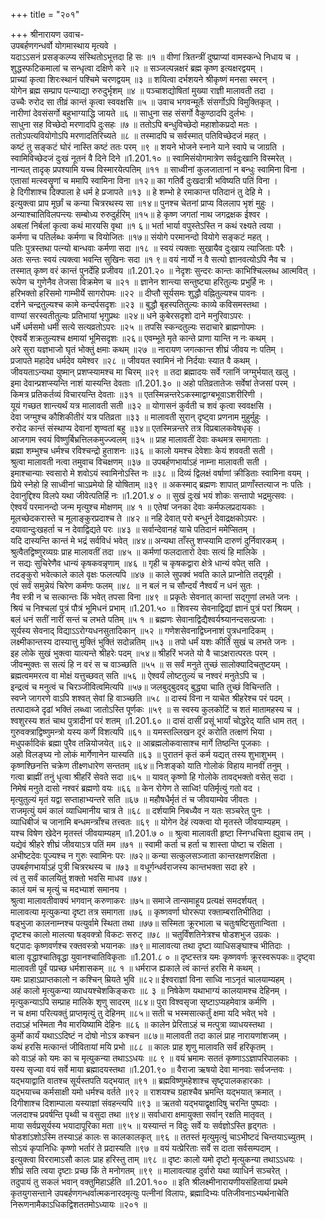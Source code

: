 +++
title = "२०१"

+++
श्रीनारायण उवाच-  
उपबर्हणगन्धर्वो योगमास्थाय मृत्यवे ।  
यदाऽऽसनं प्रसङ्कल्प्य संस्थितोऽभूत्तदा हि सः ॥१ ॥
वीणां त्रितन्त्रीं दुष्प्राप्यां वामस्कन्धे निधाय च ।  
शुद्धस्फटिकमालां च सन्धृत्वा दक्षिणे करे ॥२ ॥
सञ्जल्पन्नक्षरं ब्रह्म कृष्ण इत्यक्षरद्वयम् ।  
प्राच्यां कृत्वा शिरःस्थानं पश्चिमे चरणद्वयम् ॥३ ॥
शयित्वा दर्भशयने श्रीकृष्णं मनसा स्मरन् ।  
योगेन ब्रह्म सम्प्राप पत्न्याद्या रुरुदुर्भृशम् ॥४ ॥
पञ्चाशद्योषितां मुख्या राज्ञी मालावती तदा ।  
उच्चैः रुरोद सा तीव्रं कान्तं कृत्वा स्ववक्षसि ॥५ ॥
उवाच भगवन्मूर्तेः संसर्गोऽपि विमुक्तिकृत् ।  
नारीणां देवसंसर्गो बहुभाग्याद्धि जायते ॥६ ॥
साधुना सह संसर्गो वैकुण्ठादपि दुर्लभः ।  
साधुना सह विच्छेदो मरणादपि दुःसहः ॥७ ॥
ततोऽपि बन्धुविच्छेदो महाशोकप्रदो मतः ।  
ततोऽपत्यवियोगोऽपि मरणादतिरिच्यते ॥८ ॥
तस्मादपि च सर्वस्मात् पतिविच्छेदजं महत् ।  
कष्टं तु सङ्कटं घोरं नास्ति कष्टं ततः परम् ॥९ ॥
शयने भोजने स्नाने याने स्वापे च जाग्रति ।  
स्वामिविच्छेदजं दुःखं नूतनं वै दिने दिने ॥1.201.१० ॥
स्वामिसंयोगमात्रेण सर्वदुःखानि विस्मरेत् ।  
नान्यत् तादृक् प्रपश्यामि यच्च विस्मारयेत्पतिम् ॥११ ॥
साध्वीनां कुलजातानां न बन्धुः स्वामिना विना ।  
एतासां मत्स्वसॄणां च ममापि स्वामिना विना ॥१२॥
का गतिर्वै दुःखदात्री भविष्यति पतिं विना ।  
हे दिगीशाश्च दिक्पाला हे धर्म हे प्रजापते ॥१३ ॥
हे शम्भो हे रमाकान्त पतिदानं तु देहि मे ।  
इत्युक्त्वा प्राप मूर्छां च कन्या चित्ररथस्य सा ॥१४॥
पुनश्च चेतनां प्राप्य विललाप भृशं मुहुः ।  
अन्याश्चातिविलपन्त्यः सम्बोध्य रुरुदुर्हरिम् ॥१५॥
हे कृष्ण जगतां नाथ जगद्रक्षक ईश्वर ।  
अबलां निर्बलां कृत्वा कथं मारयसि वृथा ॥१ ६॥
भर्ता भार्या वपुस्तेऽस्ति न कथं रक्ष्यते त्वया ।  
कर्मणा च पतिर्लब्धः कर्मणा च वियोजितः ॥१७॥
संयोगे परमानन्दो वियोगे सङ्कटं महत् ।  
पतिः पुत्रस्तथा पत्न्यो बान्धवाः कर्मणा सदा ॥१८ ॥
स्वयं त्यक्ताः सुखायैव दुःखाय त्याजिताः परैः ।  
अतः सन्तः स्वयं त्यक्त्वा भवन्ति सुखिनः सदा ॥१ ९॥
वयं नार्यो न वै सत्यो ज्ञानवत्योऽपि नैव च ।  
तस्मात् कृष्ण वरं कान्तं पुनर्देहि प्रजीवय ॥1.201.२० ॥
नेदृशः सुन्दरः कान्तः काभिश्चिल्लब्ध आत्मवित् ।  
रूपेण च गुणेनैव तेजसा विक्रमेण च ॥२१ ॥
ज्ञानेन शान्त्या सन्तुष्ट्या हरितुल्यः प्रभुर्हि नः ।  
हरिभक्तो हरिसमो गाम्भीर्ये सागरोपमः ॥२२ ॥
दीप्तौ सूर्यसमः शुद्धौ वह्नितुल्यश्च पावनः ।  
दर्शने चन्द्रतुल्यश्च कामे कन्दर्पसदृशः ॥२३ ॥
बुद्धौ बृहस्पतितुल्यः काव्ये कविसमस्तथा ।  
वाण्यां सरस्वतीतुल्यः प्रतिभायां भृगुप्रथः ॥२४॥
धने कुबेरसदृशो दाने मनुरिवाऽपरः ।  
धर्मे धर्मसमो धर्मी सत्ये सत्यव्रतोऽपरः ॥२५ ॥
तपसि स्कन्दतुल्यः सदाचारे ब्राह्मणोपमः ।  
ऐश्वर्ये शक्रतुल्यश्च क्षमायां भूमिसदृशः ॥२६॥
एवम्भूते मृते कान्ते प्राणा यान्ति न नः कथम् ।  
अरे सुरा यज्ञभाजो घृतं भोक्तुं क्षमाः कथम् ॥२७ ॥
नारायण जगत्कान्त शीघ्रं जीवय नः पतिम् ।  
प्रजापते महादेव धर्मदेव यमेश्वर ॥२८ ॥
जीवयत स्वामिनं नो निर्दयाः स्यात वै कथम् ।  
जीवयताऽन्यथा युष्मान् प्रशप्स्यामश्च मा चिरम् ॥२९ ॥
तदा ब्रह्मादयः सर्वे ग्लानिं जग्मुर्भयात् खलु ।  
इमा देवान्प्रशप्स्यन्ति नाशं यास्यन्ति देवताः ॥1.201.३० ॥
अहो पतिव्रतातेजः सर्वेषां तेजसां परम् ।  
किमत्र प्रतिकर्तव्यं विचारयन्ति देवताः ॥३१ ॥
एतस्मिन्नन्तरेऽकस्माद्वाग्बभूवाऽशरीरिणी ।  
यूयं गच्छत शान्त्यर्थं यत्र मालावती सती ॥३२ ॥
योगासनं कुर्वती च शवं कृत्वा स्ववक्षसि ।  
देवा जग्मुश्च कौशिकीतीरं यत्र पतिव्रता ॥३३ ॥
मालावती सुरान् दृष्ट्वा प्रणनाम मुहुर्मुहुः ।  
रुरोद कान्तं संस्थाप्य देवानां शृण्वतां बहु ॥३४॥
एतस्मिन्नन्तरे तत्र विप्रबालकवेषधृक् ।  
आजगाम स्वयं विष्णुर्बिभ्रत्तिलकमुज्ज्वलम् ॥३५ ॥
प्राह मालावतीं देवाः कथमत्र समागताः ।  
ब्रह्मा शम्भुश्च धर्मश्च रविश्चन्द्रो हुताशनः ॥३६ ॥
कालो यमश्च देवेशाः केयं शववती सती ।  
श्रुत्वा मालावती नत्वा तमुवाच विचक्षणम् ॥३७ ॥
उपबर्हणभार्याऽहं नाम्ना मालावती सती ।  
इमाश्चान्याः स्वसारो मे शवोऽयं स्वामिनोऽस्ति नः ॥३८ ॥
दिव्यं द्विलक्षं वर्षाणां क्रीडिताः स्वामिना वयम् ।  
प्रिये स्नेहो हि साध्वीनां चाऽप्रमेयो हि योषिताम् ॥३९ ॥
अकस्माद् ब्रह्मणः शापात् प्राणाँस्तत्याज नः पतिः ।  
देवानुद्दिश्य विलपे यथा जीवेत्पतिर्हि नः ॥1.201.४ ० ॥
सुखं दुःखं भयं शोकः सन्तापो भद्रमुत्सवः ।  
ऐश्वर्यं परमानन्दो जन्म मृत्युश्च मोक्षणम् ॥४ १ ॥
एतेषां जनका देवाः कर्मफलप्रदायकाः ।  
मूलच्छेदकरास्ते च मूलाङ्कुरप्रदाश्च ते ॥४२ ॥
नहि देवात् परो बन्धुर्न देवाद्रक्षकोऽपरः ।  
दयावान्दुःखहर्ता च न देवाद्विद्यते परः ॥४३ ॥
सर्वान्देवानहं याचे पतिदानं ममेप्सितम् ।  
यदि दास्यन्ति कान्तं मे भद्रं सर्वविधं भवेत् ॥४४॥
अन्यथा ताँस्तु शप्स्यामि दारुणं दुर्निवारकम् ।  
श्रुत्वैतद्विष्णुरव्यग्रः प्राह मालावतीं तदा ॥४५ ॥
कर्मणां फलदातारो देवाः सत्यं हि मालिके ।  
न सद्यः सुचिरेणैव धान्यं कृषकवन्नृणाम् ॥४६ ॥
गृही च कृषकद्वारा क्षेत्रे धान्यं वपेत् सति ।  
तदङ्कुरो भवेत्काले काले वृक्षः फलत्यपि ॥४७ ॥
काले सुपक्वं भवति काले प्राप्नोति तद्गृही ।  
एवं सर्वं समुन्नेयं चिरेण कर्मणः फलम् ॥४८ ॥
न बलं न च सौन्दर्यं नैश्वर्यं न धनं सुतः ।  
नैव स्त्री न च सत्कान्तः किं भवेत् तपसा विना ॥४९ ॥
प्रकृतेः सेवनात् कान्तां सद्गुणां लभते जनः ।  
श्रियं च निश्चलां पुत्रं पौत्रं भूमिधनं प्रभाम् ॥1.201.५० ॥
शिवस्य सेवनाद्विद्यां ज्ञानं पुत्रं परां श्रियम् ।  
बलं धनं सतीं नारीं सन्तं च लभते पतिम् ॥५ १ ॥
ब्रह्मणः सेवानाद्विद्यैश्वर्यश्र्यानन्दसत्प्रजाः ।  
सूर्यस्य सेवनाद् विद्याऽऽरोग्यधनसुतादिकान् ॥५२ ॥
गणेशसेवनाद्विघ्ननाशं पुत्रधनादिकम् ।  
लक्ष्मीकान्तस्य दास्यात्तु मुक्तिं भुक्तिं सदोन्नतिम् ॥५३ ॥
तपो धर्मं यशः कीर्तिं सुखं च लभते जनः ।  
इह लोके सुखं भुक्त्वा यात्यन्ते श्रीहरेः पदम् ॥५४॥
श्रीहरिं भजते यो वै चाऽक्षरात्परतः परम् ।  
जीवन्मुक्तः स सत्यं हि न वरं स च वाञ्च्छति ॥५५ ॥
स सर्वं मनुते तुच्छं सालोक्यादिचतुष्टयम् ।  
ब्रह्मत्वममरत्व वा मोक्षं यत्तुच्छवत् सति ॥५६ ॥
ऐश्वर्यं लोष्टतुल्यं च नश्वरं मनुतेऽपि च ।  
इन्द्रत्वं च मनुत्वं च चिरञ्जीवित्वमित्यपि ॥५७॥
जलबुद्बुदवद् बुद्ध्या चाति तुच्छं विचिन्तति ।  
स्वप्ने जागरणे वाऽपि शश्वत् सेवां हि वाञ्च्छति ॥५८ ॥
दास्यं विना न याचेत श्रीहरेश्च परं पदम् ।  
तत्पादाब्जे दृढां भक्तिं लब्ध्वा जातोऽस्ति पूर्णकः ॥५९ ॥
स स्वस्य कुलकोटिं च शतं मातामहस्य च ।  
श्वशुरस्य शतं चाथ पुत्रादीनां परं शतम् ॥1.201.६० ॥
दासं दासीं प्रसूं भार्यां चोद्धरेद् याति धाम तत् ।  
गुरुवक्त्राद्विष्णुमन्त्रो यस्य कर्णे विशत्यपि ॥६१ ॥
यमस्तल्लिखन दूरं करोति तत्क्षणं भिया ।  
मधुपर्कादिकं ब्रह्मा पुरैव तन्नियोजयेत् ॥६२ ॥
आब्रह्मलोकवासाश्च मार्गे तिष्ठन्ति पूजकाः ।  
अहो विलङ्घ्य नो लोकं मार्गेणानेन यास्यति ॥६३ ॥
पुरातनं कृतं कर्म यद्यत् तस्य शुभाशुभम् ।  
कृष्णश्छिनत्ति चक्रेण तीक्ष्णधारेण सन्ततम् ॥६४॥
निःशङ्को याति गोलोकं विहाय मानवीं तनुम् ।  
गत्वा ब्राह्मीं तनुं धृत्वा श्रीहरिं सेवते सदा ॥६५ ॥
यावत् कृष्णो हि गोलोके तावद्भक्तो वसेत् सदा ।  
निमेषं मनुते दासो नश्वरं ब्रह्मणो वयः ॥६६ ॥
केन रोगेण ते साध्वि! पतिर्मृत्युं गतो वद ।  
मृत्युतुल्यं मृतं यद्वा सप्ताहाभ्यन्तरे सति ॥६७ ॥
महौषधैर्मृतं तं च जीवयाम्येव जीवतः ।  
राजमृत्युं यमं कालं व्याधिमानीय चात्र ते ॥६८ ॥
दर्शयामि निबध्यैव न यतः सञ्चरेत् पुनः ।  
व्याधिबीजं च जानामि बन्धमन्त्राँश्च तत्त्वतः ॥६९ ॥
योगेन देहं त्यक्त्वा यो मृतस्ते जीवयाम्यहम् ।  
यश्च विषेण खेदेन मृतस्तं जीवयाम्यहम् ॥1.201.७ ० ॥
श्रुत्वा मालावती हृष्टा स्निग्धचित्ता ह्युवाच तम् ।  
यद्येवं श्रीहरे शीघ्रं जीवयाऽत्र पतिं मम ॥७१ ॥
स्वामी कर्ता च हर्ता च शास्ता पोष्टा च रक्षिता ।  
अभीष्टदेवः पूज्यश्च न गुरुः स्वामिनः परः ॥७२॥
कन्या सत्कुलसञ्जाता कान्तरक्षणरक्षिता ।  
उपबर्हणभार्याऽहं पुत्री चित्ररथस्य च ॥७३ ॥
वधूर्गन्धर्वराजस्य कान्तभक्ता सदा हरे ।  
त्वं तु सर्वं कालयितुं शक्तो भवसि माधव ॥७४।  
कालं यमं च मृत्युं च मदभ्याशं समानय ।  
श्रुत्वा मालावतीवाक्यं भगवान् करुणाकरः ॥७५॥
समाजे तान्समाहूय प्रत्यक्षं समदर्शयत् ।  
मालावत्या मृत्युकन्या दृष्टा तत्र समागता ॥७६ ॥
कृष्णवर्णा घोररूपा रक्ताम्बरातिभीतिदा ।  
षड्भुजा कालनाम्नश्च पत्युर्वामे स्थिता तथा ॥७७॥
सस्मिता क्रूरभाला च चतुःषष्टिसुतान्विता ।  
दृष्टश्च कालो मालत्या षड्वक्त्रो विकटः सरुट् ॥७८ ॥
चतुर्विंशतिनेत्रश्च षोडशभुज उग्रकः ।  
षट्पादः कृष्णवर्णश्च रक्तवस्त्रो भयानकः ॥७९॥
मालावत्या तथा दृष्टा व्याधिसङ्घाश्च भीतिदाः ।  
बाला वृद्धाश्चातिवृद्धा युवानश्चातिविकृताः ॥1.201.८ ० ॥
दृष्टस्तत्र यमः कृष्णवर्णः क्रूरस्वरूपकः॥
दृष्ट्वा मालावती पूर्वं पप्रच्छ धर्मशासकम् ॥८ १ ॥
धर्मराज ह्यकाले त्वं कान्तं हरसि मे कथम् ।  
यमः प्राहाऽप्राप्तकालो न कश्चिन् म्रियते भुवि ॥८२॥
ईश्वराज्ञां विना साध्वि नाऽनृतं चालयाम्यहम् ।  
अहं कालो मृत्युकन्या व्याधयश्चेशकिङ्कराः ॥८ ३ ॥
निषेकेण यथाभाग्यं कालयामश्च देहिनम् ।  
मृत्युकन्याऽपि सम्प्राह मालिके शृणु सादरम् ॥८४॥
पुरा विश्वसृजा सृष्टाऽप्यहमेवात्र कर्मणि ।  
न च क्षमा परित्यक्तुं प्राप्तमृत्युं तु देहिनम् ॥८५॥
सती च भस्मसात्कर्तुं क्षमा यदि भवेत् भवे ।  
तदाऽहं भस्मिता नैव मारयिष्यामि देहिनः ॥८६ ॥
कालेन प्रेरिताऽहं च मत्पुत्रा व्याधयस्तथा ।  
कुर्मो कार्यं यथाऽऽदिष्टं न दोषो नोऽत्र कश्चन ॥८७॥
मालावती तदा कालं प्राह नारायणांशजम् ।  
कथं हरसि मत्कान्तं जीवितायां मयि प्रभो ॥८८ ॥
कालः प्राह शृणु मालावति सर्वं हरिकृतम् ।  
को वाऽहं को यमः का च मृत्युकन्या तथाऽऽधयः ॥८ ९ ॥
वयं भ्रमामः सततं कृष्णाऽऽज्ञापरिपालकाः ।  
यस्य सृज्या वयं सर्वे माया ब्रह्मादयस्तथा ॥1.201.९० ॥
वैराजा ऋषयो देवा मानवाः सर्वजन्तवः ।  
यद्भयाद्वाति वातश्च सूर्यस्तपति यद्भयात् ॥९१ ॥
ब्रह्मविष्णुमहेशाश्च सृष्टृपालकहारकाः ।  
यद्भयाच्च कर्मसाक्षी यमो धर्मश्च वर्तते ॥९२ ॥
राशयश्च ग्रहाश्चैव भ्रमन्ति यद्भयात् क्रमात् ।  
दिगीशाश्च दिशाम्पाला यस्याज्ञां संवहन्त्यपि ॥९३ ॥
ऋतवो यद्भयाद्वृक्षादिषु चरन्ति पुष्पदाः ।  
जलदाश्च प्रवर्षन्ति पृथ्वी च वसुदा तथा ॥९४॥
सर्वाधारा क्षमायुक्ता सर्वान् रक्षति मातृवत् ।  
माया सर्वप्रसूर्यस्य भयादापूरिका मता ॥९५ ॥
यस्यान्तं न विदुः सर्वे यः सर्वज्ञोऽस्ति हृद्गतः ।  
षोडशांऽशोऽस्मि तस्याऽहं कालः स कालकालकृत् ॥९६ ॥
ततस्तं मृत्युमृत्युं चाऽभीष्टदं चिन्तयाऽच्युतम् ।  
सोऽयं कृपानिधिः कृष्णो भर्तारं ते प्रदास्यति ॥९७ ॥
वयं यत्प्रेरिताः सर्वे स दाता सर्वसम्पदाम् ।  
इत्युक्त्वा विररामाऽसौ कालः प्राह हरिस्तु ताम् ॥९८ ॥
दृष्टः कालो यमो दृष्टो मृत्युकन्या तथाऽऽधयः ।  
शीघ्रं सति त्वया दृष्टाः प्रच्छ किं ते मनोगतम् ॥९९ ॥
मालावत्याह दुर्वारो यथा व्याधिर्न सञ्चरेत् ।  
तदुपायं तु सकलं भवान् वक्तुमिहाऽर्हति ॥1.201.१०० ॥
इति श्रीलक्ष्मीनारायणीयसंहितायां प्रथमे कृतयुगसन्ताने उपबर्हणगन्धर्वात्मकनारदमृत्युः पत्नीनां विलापः, ब्रह्मादिभ्यः पतिजीवनाऽभ्यर्थनाचेति निरूणनामैकाऽधिकद्विशततमोऽध्यायः ॥२०१ ॥
    
